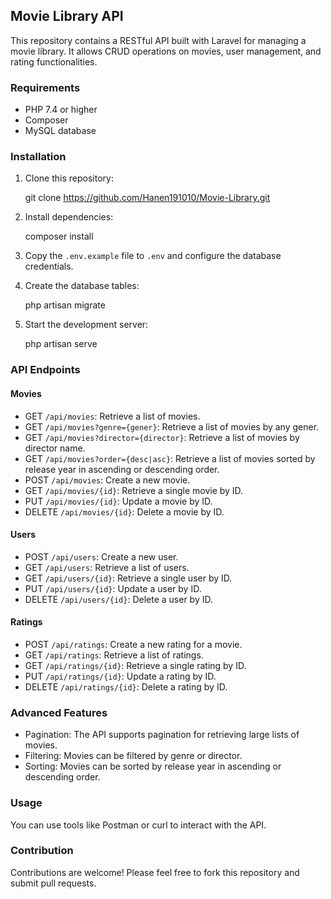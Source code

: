 ## Movie Library API

This repository contains a RESTful API built with Laravel for managing a movie library. It allows CRUD operations on movies, user management, and rating functionalities.

### Requirements

* PHP 7.4 or higher
* Composer
* MySQL database

### Installation

1. Clone this repository:
   
   git clone https://github.com/Hanen191010/Movie-Library.git
   

2. Install dependencies:
   
   composer install
   

3. Copy the `.env.example` file to `.env` and configure the database credentials.

4. Create the database tables:
   
   php artisan migrate
   

5. Start the development server:
   
   php artisan serve
   

### API Endpoints

#### Movies

* GET `/api/movies`: Retrieve a list of movies.
* GET `/api/movies?genre={gener}`: Retrieve a list of movies by any gener.
* GET `/api/movies?director={director}`: Retrieve a list of movies by director name.
* GET `/api/movies?order={desc|asc}`: Retrieve a list of movies sorted by release year in ascending or descending order.
* POST `/api/movies`: Create a new movie.
* GET `/api/movies/{id}`: Retrieve a single movie by ID.
* PUT `/api/movies/{id}`: Update a movie by ID.
* DELETE `/api/movies/{id}`: Delete a movie by ID.

#### Users

* POST `/api/users`: Create a new user.
* GET `/api/users`: Retrieve a list of users.
* GET `/api/users/{id}`: Retrieve a single user by ID.
* PUT `/api/users/{id}`: Update a user by ID.
* DELETE `/api/users/{id}`: Delete a user by ID.

#### Ratings

* POST `/api/ratings`: Create a new rating for a movie.
* GET `/api/ratings`: Retrieve a list of ratings.
* GET `/api/ratings/{id}`: Retrieve a single rating by ID.
* PUT `/api/ratings/{id}`: Update a rating by ID.
* DELETE `/api/ratings/{id}`: Delete a rating by ID.

### Advanced Features

* Pagination: The API supports pagination for retrieving large lists of movies.
* Filtering: Movies can be filtered by genre or director.
* Sorting: Movies can be sorted by release year in ascending or descending order.

### Usage

You can use tools like Postman or curl to interact with the API.

### Contribution

Contributions are welcome! Please feel free to fork this repository and submit pull requests.
